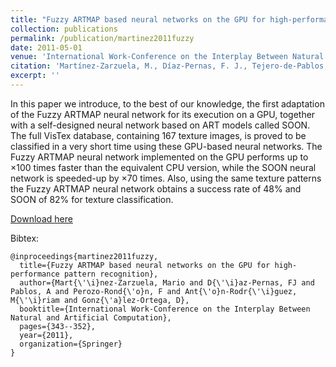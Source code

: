 ```yaml
---
title: "Fuzzy ARTMAP based neural networks on the GPU for high-performance pattern recognition"
collection: publications
permalink: /publication/martinez2011fuzzy
date: 2011-05-01
venue: 'International Work-Conference on the Interplay Between Natural and Artificial Computation'
citation: 'Martínez-Zarzuela, M., Díaz-Pernas, F. J., Tejero-de-Pablos, A., Perozo-Rondón, F., Antón-Rodríguez, M., & González-Ortega, D. (2011, May). Fuzzy ARTMAP based neural networks on the GPU for high-performance pattern recognition. In International Work-Conference on the Interplay Between Natural and Artificial Computation (pp. 343-352)'
excerpt: ''
---
```

In this paper we introduce, to the best of our knowledge, the first adaptation of the Fuzzy ARTMAP neural network for its execution on a GPU, together with a self-designed neural network based on ART models called SOON. The full VisTex database, containing 167 texture images, is proved to be classified in a very short time using these GPU-based neural networks. The Fuzzy ARTMAP neural network implemented on the GPU performs up to ×100 times faster than the equivalent CPU version, while the SOON neural network is speeded-up by ×70 times. Also, using the same texture patterns the Fuzzy ARTMAP neural network obtains a success rate of 48% and SOON of 82% for texture classification.

[Download here](https://www.researchgate.net/profile/Mario-Martinez-Zarzuela/publication/233896213_Fuzzy_ARTMAP_based_neural_networks_on_the_GPU_for_high-performance_pattern_recognition/links/0912f50c9eff35a9ab000000/Fuzzy-ARTMAP-based-neural-networks-on-the-GPU-for-high-performance-pattern-recognition.pdf)

Bibtex:
```
@inproceedings{martinez2011fuzzy,
  title={Fuzzy ARTMAP based neural networks on the GPU for high-performance pattern recognition},
  author={Mart{\'\i}nez-Zarzuela, Mario and D{\'\i}az-Pernas, FJ and Pablos, A and Perozo-Rond{\'o}n, F and Ant{\'o}n-Rodr{\'\i}guez, M{\'\i}riam and Gonz{\'a}lez-Ortega, D},
  booktitle={International Work-Conference on the Interplay Between Natural and Artificial Computation},
  pages={343--352},
  year={2011},
  organization={Springer}
}
```
